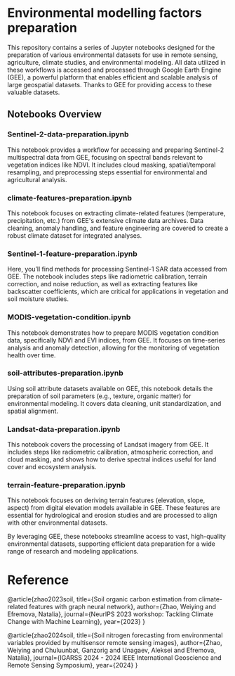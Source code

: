 # Environmental modelling factors preparation

This repository contains a series of Jupyter notebooks designed for the preparation of various environmental datasets for use in remote sensing, agriculture, climate studies, and environmental modeling. All data utilized in these workflows is accessed and processed through Google Earth Engine (GEE), a powerful platform that enables efficient and scalable analysis of large geospatial datasets. Thanks to GEE for providing access to these valuable datasets.

## Notebooks Overview
### Sentinel-2-data-preparation.ipynb
This notebook provides a workflow for accessing and preparing Sentinel-2 multispectral data from GEE, focusing on spectral bands relevant to vegetation indices like NDVI. It includes cloud masking, spatial/temporal resampling, and preprocessing steps essential for environmental and agricultural analysis.

### climate-features-preparation.ipynb
This notebook focuses on extracting climate-related features (temperature, precipitation, etc.) from GEE's extensive climate data archives. Data cleaning, anomaly handling, and feature engineering are covered to create a robust climate dataset for integrated analyses.

### Sentinel-1-feature-preparation.ipynb
Here, you’ll find methods for processing Sentinel-1 SAR data accessed from GEE. The notebook includes steps like radiometric calibration, terrain correction, and noise reduction, as well as extracting features like backscatter coefficients, which are critical for applications in vegetation and soil moisture studies.

### MODIS-vegetation-condition.ipynb
This notebook demonstrates how to prepare MODIS vegetation condition data, specifically NDVI and EVI indices, from GEE. It focuses on time-series analysis and anomaly detection, allowing for the monitoring of vegetation health over time.

### soil-attributes-preparation.ipynb
Using soil attribute datasets available on GEE, this notebook details the preparation of soil parameters (e.g., texture, organic matter) for environmental modeling. It covers data cleaning, unit standardization, and spatial alignment.

### Landsat-data-preparation.ipynb
This notebook covers the processing of Landsat imagery from GEE. It includes steps like radiometric calibration, atmospheric correction, and cloud masking, and shows how to derive spectral indices useful for land cover and ecosystem analysis.

###  terrain-feature-preparation.ipynb
This notebook focuses on deriving terrain features (elevation, slope, aspect) from digital elevation models available in GEE. These features are essential for hydrological and erosion studies and are processed to align with other environmental datasets.

By leveraging GEE, these notebooks streamline access to vast, high-quality environmental datasets, supporting efficient data preparation for a wide range of research and modeling applications.

# Reference

@article{zhao2023soil,
  title={Soil organic carbon estimation from climate-related features with graph neural network},
  author={Zhao, Weiying and Efremova, Natalia},
  journal={NeurIPS 2023 workshop: Tackling Climate Change with Machine Learning},
  year={2023}
}

@article{zhao2024soil,
  title={Soil nitrogen forecasting from environmental variables provided by multisensor remote sensing images},
  author={Zhao, Weiying and Chuluunbat, Ganzorig and Unagaev, Aleksei and Efremova, Natalia},
  journal={IGARSS 2024 - 2024 IEEE International Geoscience and Remote Sensing Symposium},
  year={2024}
}
